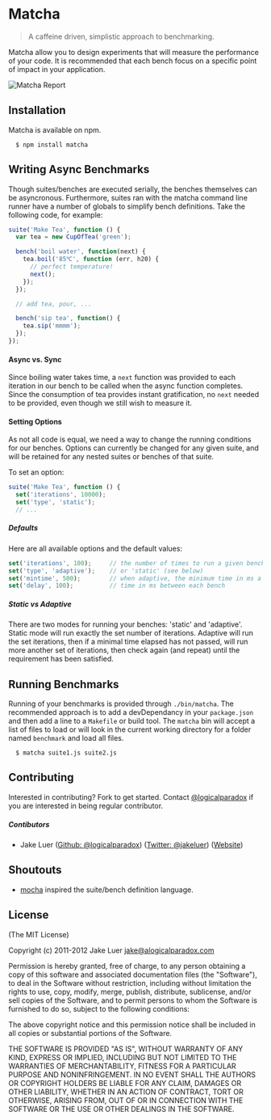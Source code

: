 # Matcha

> A caffeine driven, simplistic approach to benchmarking.

Matcha allow you to design experiments that will measure the performance of your code. It is recommended that each
bench focus on a specific point of impact in your application.

![Matcha Report](http://f.cl.ly/items/1U3Q3b1j3s0y360h2T33/matcha-benchmarks.png)

## Installation

Matcha is available on npm.

      $ npm install matcha

## Writing Async Benchmarks

Though suites/benches are executed serially, the benches themselves can be asyncronous. Furthermore, suites ran with
the matcha command line runner have a number of globals to simplify bench definitions. Take the following code, for example:

```js
suite('Make Tea', function () {
  var tea = new CupOfTea('green');

  bench('boil water', function(next) {
    tea.boil('85℃', function (err, h20) {
      // perfect temperature!
      next();
    });
  });

  // add tea, pour, ...  

  bench('sip tea', function() {
    tea.sip('mmmm');
  });
});
```
#### Async vs. Sync

Since boiling water takes time, a `next` function was provided to each iteration in our bench to be called when the
async function completes. Since the consumption of tea provides instant gratification, no `next` needed to be provided, even though
we still wish to measure it.

#### Setting Options

As not all code is equal, we need a way to change the running conditions for our benches. Options can currently be changed for
any given suite, and will be retained for any nested suites or benches of that suite. 

To set an option:

```js
suite('Make Tea', function () {
  set('iterations', 10000);
  set('type', 'static');
  // ...
```
##### Defaults

Here are all available options and the default values:

```js
set('iterations', 100);     // the number of times to run a given bench
set('type', 'adaptive');    // or 'static' (see below)
set('mintime', 500);        // when adaptive, the minimum time in ms a bench should run
set('delay', 100);          // time in ms between each bench
```

##### Static vs Adaptive

There are two modes for running your benches: 'static' and 'adaptive'. Static mode will run exactly the set number of iterations.
Adaptive will run the set iterations, then if a minimal time elapsed has not passed, will run more another set of iterations, then
check again (and repeat) until the requirement has been satisfied.

## Running Benchmarks

Running of your benchmarks is provided through `./bin/matcha`. The recommended approach is to add a devDependancy in your
`package.json` and then add a line to a `Makefile` or build tool. The `matcha` bin will accept a list of files to load or will 
look in the current working directory for a folder named `benchmark` and load all files.

      $ matcha suite1.js suite2.js

## Contributing

Interested in contributing? Fork to get started. Contact [@logicalparadox](http://github.com/logicalparadox) 
if you are interested in being regular contributor.

##### Contibutors 

* Jake Luer ([Github: @logicalparadox](http://github.com/logicalparadox)) ([Twitter: @jakeluer](http://twitter.com/jakeluer)) ([Website](http://alogicalparadox.com))

## Shoutouts

* [mocha](http://visionmedia.github.com/mocha) inspired the suite/bench definition language. 

## License

(The MIT License)

Copyright (c) 2011-2012 Jake Luer <jake@alogicalparadox.com>

Permission is hereby granted, free of charge, to any person obtaining a copy
of this software and associated documentation files (the "Software"), to deal
in the Software without restriction, including without limitation the rights
to use, copy, modify, merge, publish, distribute, sublicense, and/or sell
copies of the Software, and to permit persons to whom the Software is
furnished to do so, subject to the following conditions:

The above copyright notice and this permission notice shall be included in
all copies or substantial portions of the Software.

THE SOFTWARE IS PROVIDED "AS IS", WITHOUT WARRANTY OF ANY KIND, EXPRESS OR
IMPLIED, INCLUDING BUT NOT LIMITED TO THE WARRANTIES OF MERCHANTABILITY,
FITNESS FOR A PARTICULAR PURPOSE AND NONINFRINGEMENT. IN NO EVENT SHALL THE
AUTHORS OR COPYRIGHT HOLDERS BE LIABLE FOR ANY CLAIM, DAMAGES OR OTHER
LIABILITY, WHETHER IN AN ACTION OF CONTRACT, TORT OR OTHERWISE, ARISING FROM,
OUT OF OR IN CONNECTION WITH THE SOFTWARE OR THE USE OR OTHER DEALINGS IN
THE SOFTWARE.
